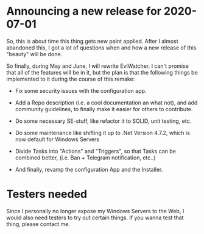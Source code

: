 # Announcing a new release for 2020-07-01

So, this is about time this thing gets new paint applied.
After I almost abandoned this, I got a lot of questions when and how a new release of this "beauty" will be done.

So finally, during May and June, I will rewrite EvlWatcher. I can't promise that all of the features will be in it, but the plan is that the following things be implemented to it during the course of this remake:

- Fix some security issues with the configuration app. 

- Add a Repo description (i.e. a cool documentation an what not), and add community guidelines, to finally make it easier for others to contribute. 

- Do some necessary SE-stuff, like refactor it to SOLID, unit testing, etc.

- Do some maintenance like shifting it up to .Net Version 4.7.2, which is now default for Windows Servers

- Divide Tasks into "Actions" and "Triggers", so that Tasks can be combined better, (i.e. Ban + Telegram notification, etc..)

- And finally, revamp the configuration App and the Installer.

# Testers needed

Since I personally no longer expose my Windows Servers to the Web, I would also need testers to try out certain things.
If you wanna test that thing, please contact me.

